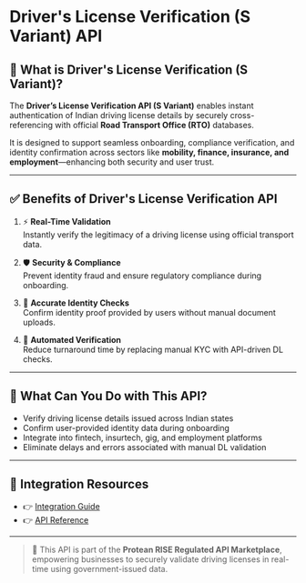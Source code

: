 # Driver's License Verification (S Variant) API

## 📘 What is Driver's License Verification (S Variant)?

The **Driver’s License Verification API (S Variant)** enables instant authentication of Indian driving license details by securely cross-referencing with official **Road Transport Office (RTO)** databases.

It is designed to support seamless onboarding, compliance verification, and identity confirmation across sectors like **mobility, finance, insurance, and employment**—enhancing both security and user trust.

---

## ✅ Benefits of Driver's License Verification API

1. ⚡ **Real-Time Validation**  
   Instantly verify the legitimacy of a driving license using official transport data.

2. 🛡️ **Security & Compliance**  
   Prevent identity fraud and ensure regulatory compliance during onboarding.

3. 👤 **Accurate Identity Checks**  
   Confirm identity proof provided by users without manual document uploads.

4. 🔄 **Automated Verification**  
   Reduce turnaround time by replacing manual KYC with API-driven DL checks.

---

## 💼 What Can You Do with This API?

- Verify driving license details issued across Indian states  
- Confirm user-provided identity data during onboarding  
- Integrate into fintech, insurtech, gig, and employment platforms  
- Eliminate delays and errors associated with manual DL validation

---

## 🔗 Integration Resources

- 👉 [Integration Guide](https://docs.risewithprotean.io/77/integration-guide)  
- 👉 [API Reference](https://docs.risewithprotean.io/77/api-reference)

---

> 📌 This API is part of the **Protean RISE Regulated API Marketplace**, empowering businesses to securely validate driving licenses in real-time using government-issued data.
